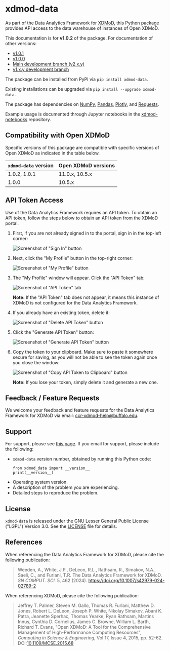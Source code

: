# xdmod-data
As part of the Data Analytics Framework for [XDMoD](https://open.xdmod.org), this Python package provides API access to the data warehouse of instances of Open XDMoD.

This documentation is for **v1.0.2** of the package. For documentation of other versions:

- [v1.0.1](https://github.com/ubccr/xdmod-data/tree/v1.0.1?tab=readme-ov-file#xdmod-data)
- [v1.0.0](https://github.com/ubccr/xdmod-data/tree/v1.0.0?tab=readme-ov-file#xdmod-data)
- [Main development branch (v2.x.y)](https://github.com/ubccr/xdmod-data/tree/main?tab=readme-ov-file#xdmod-data)
- [v1.x.y development branch](https://github.com/ubccr/xdmod-data/tree/v1.x.y?tab=readme-ov-file#xdmod-data)

The package can be installed from PyPI via `pip install xdmod-data`.

Existing installations can be upgraded via `pip install --upgrade xdmod-data`.

The package has dependencies on [NumPy](https://pypi.org/project/numpy/), [Pandas](https://pypi.org/project/pandas/), [Plotly](https://pypi.org/project/plotly/), and [Requests](https://pypi.org/project/requests/).

Example usage is documented through Jupyter notebooks in the [xdmod-notebooks](https://github.com/ubccr/xdmod-notebooks) repository.

## Compatibility with Open XDMoD
Specific versions of this package are compatible with specific versions of Open XDMoD as indicated in the table below.

| `xdmod-data` version | Open XDMoD versions |
| -------------------- | ------------------- |
| 1.0.2, 1.0.1         | 11.0.x, 10.5.x      |
| 1.0.0                | 10.5.x              |

## API Token Access
Use of the Data Analytics Framework requires an API token. To obtain an API token, follow the steps below to obtain an API token from the XDMoD portal.

1. First, if you are not already signed in to the portal, sign in in the top-left corner:

    ![Screenshot of "Sign In" button](https://raw.githubusercontent.com/ubccr/xdmod-data/main/docs/images/api-token/sign-in.jpg)

1. Next, click the "My Profile" button in the top-right corner:

    ![Screenshot of "My Profile" button](https://raw.githubusercontent.com/ubccr/xdmod-data/main/docs/images/api-token/my-profile.jpg)

1. The "My Profile" window will appear. Click the "API Token" tab:

    ![Screenshot of "API Token" tab](https://raw.githubusercontent.com/ubccr/xdmod-data/main/docs/images/api-token/api-token-tab.jpg)

    **Note:** If the "API Token" tab does not appear, it means this instance of XDMoD is not configured for the Data Analytics Framework.

1. If you already have an existing token, delete it:

    ![Screenshot of "Delete API Token" button](https://raw.githubusercontent.com/ubccr/xdmod-data/main/docs/images/api-token/delete.jpg)

1. Click the "Generate API Token" button:

    ![Screenshot of "Generate API Token" button](https://raw.githubusercontent.com/ubccr/xdmod-data/main/docs/images/api-token/generate.jpg)

1. Copy the token to your clipboard. Make sure to paste it somewhere secure for saving, as you will not be able to see the token again once you close the window:

    ![Screenshot of "Copy API Token to Clipboard" button](https://raw.githubusercontent.com/ubccr/xdmod-data/main/docs/images/api-token/copy.jpg)

    **Note:** If you lose your token, simply delete it and generate a new one.

## Feedback / Feature Requests
We welcome your feedback and feature requests for the Data Analytics Framework for XDMoD via email: ccr-xdmod-help@buffalo.edu.

## Support
For support, please see [this page](https://open.xdmod.org/support.html). If you email for support, please include the following:
* `xdmod-data` version number, obtained by running this Python code:
    ```
    from xdmod_data import __version__
    print(__version__)
    ```
* Operating system version.
* A description of the problem you are experiencing.
* Detailed steps to reproduce the problem.

## License
`xdmod-data` is released under the GNU Lesser General Public License ("LGPL") Version 3.0. See the [LICENSE](LICENSE) file for details.

## References

When referencing the Data Analytics Framework for XDMoD, please cite the following publication:

> Weeden, A., White, J.P., DeLeon, R.L., Rathsam, R., Simakov, N.A., Saeli, C., and Furlani, T.R. The Data Analytics Framework for XDMoD. _SN COMPUT. SCI._ 5, 462 (2024). https://doi.org/10.1007/s42979-024-02789-2

When referencing XDMoD, please cite the following publication:

> Jeffrey T. Palmer, Steven M. Gallo, Thomas R. Furlani, Matthew D. Jones, Robert L. DeLeon, Joseph P. White, Nikolay Simakov, Abani K. Patra, Jeanette Sperhac, Thomas Yearke, Ryan Rathsam, Martins Innus, Cynthia D. Cornelius, James C. Browne, William L. Barth, Richard T. Evans, "Open XDMoD: A Tool for the Comprehensive Management of High-Performance Computing Resources", *Computing in Science & Engineering*, Vol 17, Issue 4, 2015, pp. 52-62. DOI:[10.1109/MCSE.2015.68](https://doi.org/10.1109/MCSE.2015.68)

